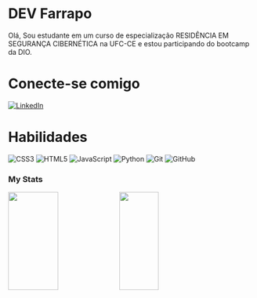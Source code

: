 # DEV Farrapo
Olá, Sou estudante em um curso de especialização RESIDÊNCIA EM SEGURANÇA CIBERNÉTICA na UFC-CE e estou participando do bootcamp da DIO.
# Conecte-se comigo
[![LinkedIn](https://img.shields.io/badge/LinkedIn-000?style=for-the-badge&logo=linkedin&logoColor=0E76A8)](https://www.linkedin.com/in/valdeclebio-farrapo-costa-70bb9352/)
# Habilidades
![CSS3](https://img.shields.io/badge/css3-%231572B6.svg?style=for-the-badge&logo=css3&logoColor=white) ![HTML5](https://img.shields.io/badge/html5-%23E34F26.svg?style=for-the-badge&logo=html5&logoColor=white) ![JavaScript](https://img.shields.io/badge/javascript-%23323330.svg?style=for-the-badge&logo=javascript&logoColor=%23F7DF1E) 
![Python](https://img.shields.io/badge/python-3670A0?style=for-the-badge&logo=python&logoColor=ffdd54) ![Git](https://img.shields.io/badge/git-%23F05033.svg?style=for-the-badge&logo=git&logoColor=white) ![GitHub](https://img.shields.io/badge/github-%23121011.svg?style=for-the-badge&logo=github&logoColor=white)

### My Stats

<div>
  <a href="https://github.com/
DEVFarrapo">
<div style="display: flex;">
 <img src="https://github-readme-stats.vercel.app/api?username=DEVFarrapo&show_icons=true&theme=transparent" style="height: 200px; width: 45%;" />
  <img src="https://github-readme-stats.vercel.app/api/top-langs/?username=DEVFarrapo&layout=compact&theme=transparent" style="height: 200px; width: 40%;" />
</div>
 </a>
</div>

